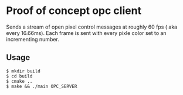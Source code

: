 # Proof of concept opc client

Sends a stream of open pixel control messages at roughly 60 fps ( aka every 16.66ms).  Each frame is sent with every pixle color set to an incrementing number.  

## Usage
```
$ mkdir build
$ cd build
$ cmake ..
$ make && ./main OPC_SERVER

